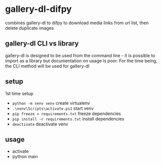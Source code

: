 # gallery-dl-difpy

combines gallery-dl to difpy to download media links from url list, then delete duplicate images

## gallery-dl CLI vs library

gallery-dl is designed to be used from the command line - it is possible to import as a library but documentation on usage is poor. For the time being, the CLI method will be used for gallery-dl

## setup

1st time setup

- `python -m venv venv` create virtualenv
- `.\venv\Scripts\activate.ps1` start venv
- `pip freeze > requirements.txt` freeze dependencies
- `pip install -r requirements.txt` install dependencies
- `deactivate` deactivate venv

## usage

- activate
- python main
